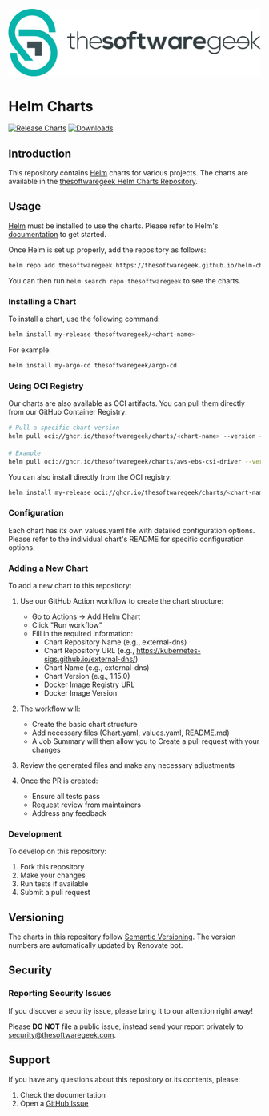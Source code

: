 
![thesoftwaregeek.com](./logo.png)

# Helm Charts

[![Release Charts](https://github.com/thesoftwaregeek/helm-charts/actions/workflows/release.yaml/badge.svg)](https://github.com/thesoftwaregeek/helm-charts/actions/workflows/release.yaml)
[![Downloads](https://img.shields.io/github/downloads/thesoftwaregeek/helm-charts/total.svg)](https://github.com/thesoftwaregeek/helm-charts/releases)

## Introduction

This repository contains [Helm](https://helm.sh) charts for various projects. The charts are available in the [thesoftwaregeek Helm Charts Repository](https://thesoftwaregeek.github.io/helm-charts).

## Usage

[Helm](https://helm.sh) must be installed to use the charts.
Please refer to Helm's [documentation](https://helm.sh/docs/) to get started.

Once Helm is set up properly, add the repository as follows:

```bash
helm repo add thesoftwaregeek https://thesoftwaregeek.github.io/helm-charts
```

You can then run `helm search repo thesoftwaregeek` to see the charts.

### Installing a Chart

To install a chart, use the following command:

```bash
helm install my-release thesoftwaregeek/<chart-name>
```

For example:

```bash
helm install my-argo-cd thesoftwaregeek/argo-cd
```

### Using OCI Registry

Our charts are also available as OCI artifacts. You can pull them directly from our GitHub Container Registry:

```bash
# Pull a specific chart version
helm pull oci://ghcr.io/thesoftwaregeek/charts/<chart-name> --version <version>

# Example
helm pull oci://ghcr.io/thesoftwaregeek/charts/aws-ebs-csi-driver --version 2.41.0-0
```

You can also install directly from the OCI registry:

```bash
helm install my-release oci://ghcr.io/thesoftwaregeek/charts/<chart-name> --version <version>
```

### Configuration

Each chart has its own values.yaml file with detailed configuration options. Please refer to the individual chart's README for specific configuration options.

### Adding a New Chart

To add a new chart to this repository:

1. Use our GitHub Action workflow to create the chart structure:
   - Go to Actions → Add Helm Chart
   - Click "Run workflow"
   - Fill in the required information:
     - Chart Repository Name (e.g., external-dns)
     - Chart Repository URL (e.g., https://kubernetes-sigs.github.io/external-dns/)
     - Chart Name (e.g., external-dns)
     - Chart Version (e.g., 1.15.0)
     - Docker Image Registry URL
     - Docker Image Version

2. The workflow will:
   - Create the basic chart structure
   - Add necessary files (Chart.yaml, values.yaml, README.md)
   - A Job Summary will then allow you to Create a pull request with your changes

3. Review the generated files and make any necessary adjustments

4. Once the PR is created:
   - Ensure all tests pass
   - Request review from maintainers
   - Address any feedback

### Development

To develop on this repository:

1. Fork this repository
2. Make your changes
3. Run tests if available
4. Submit a pull request

## Versioning

The charts in this repository follow [Semantic Versioning](https://semver.org/). The version numbers are automatically updated by Renovate bot.

## Security

### Reporting Security Issues

If you discover a security issue, please bring it to our attention right away!

Please **DO NOT** file a public issue, instead send your report privately to [security@thesoftwaregeek.com](security@thesoftwaregeek.io).

## Support

If you have any questions about this repository or its contents, please:

1. Check the documentation
2. Open a [GitHub Issue](https://github.com/thesoftwaregeek/helm-charts/issues)
